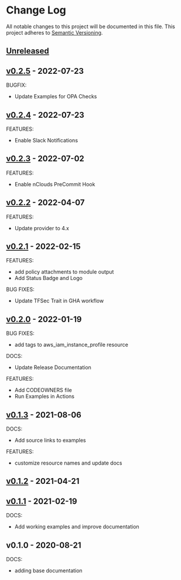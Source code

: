 # Change Log

All notable changes to this project will be documented in this file.
This project adheres to [Semantic Versioning](http://semver.org/).

<a name="unreleased"></a>
## [Unreleased]



<a name="v0.2.5"></a>
## [v0.2.5] - 2022-07-23
BUGFIX:
- Update Examples for OPA Checks


<a name="v0.2.4"></a>
## [v0.2.4] - 2022-07-23
FEATURES:
- Enable Slack Notifications


<a name="v0.2.3"></a>
## [v0.2.3] - 2022-07-02
FEATURES:
- Enable nClouds PreCommit Hook


<a name="v0.2.2"></a>
## [v0.2.2] - 2022-04-07
FEATURES:
- Update provider to 4.x


<a name="v0.2.1"></a>
## [v0.2.1] - 2022-02-15
FEATURES:
- add policy attachments to module output
- Add Status Badge and Logo

BUG FIXES:
- Update TFSec Trait in GHA workflow


<a name="v0.2.0"></a>
## [v0.2.0] - 2022-01-19
BUG FIXES:
- add tags to aws_iam_instance_profile resource

DOCS:
- Update Release Documentation

FEATURES:
- Add CODEOWNERS file
- Run Examples in Actions


<a name="v0.1.3"></a>
## [v0.1.3] - 2021-08-06
DOCS:
- Add source links to examples

FEATURES:
- customize resource names and update docs


<a name="v0.1.2"></a>
## [v0.1.2] - 2021-04-21



<a name="v0.1.1"></a>
## [v0.1.1] - 2021-02-19
DOCS:
- Add working examples and improve documentation


<a name="v0.1.0"></a>
## v0.1.0 - 2020-08-21
DOCS:
- adding base documentation


[Unreleased]: https://github.com/nclouds/terraform-aws-iam-role/compare/v0.2.5...HEAD
[v0.2.5]: https://github.com/nclouds/terraform-aws-iam-role/compare/v0.2.4...v0.2.5
[v0.2.4]: https://github.com/nclouds/terraform-aws-iam-role/compare/v0.2.3...v0.2.4
[v0.2.3]: https://github.com/nclouds/terraform-aws-iam-role/compare/v0.2.2...v0.2.3
[v0.2.2]: https://github.com/nclouds/terraform-aws-iam-role/compare/v0.2.1...v0.2.2
[v0.2.1]: https://github.com/nclouds/terraform-aws-iam-role/compare/v0.2.0...v0.2.1
[v0.2.0]: https://github.com/nclouds/terraform-aws-iam-role/compare/v0.1.3...v0.2.0
[v0.1.3]: https://github.com/nclouds/terraform-aws-iam-role/compare/v0.1.2...v0.1.3
[v0.1.2]: https://github.com/nclouds/terraform-aws-iam-role/compare/v0.1.1...v0.1.2
[v0.1.1]: https://github.com/nclouds/terraform-aws-iam-role/compare/v0.1.0...v0.1.1
